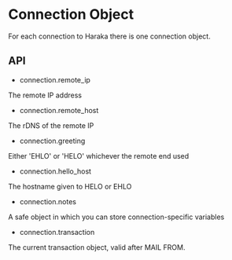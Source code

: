 Connection Object
=================

For each connection to Haraka there is one connection object.

API
---

* connection.remote_ip

The remote IP address

* connection.remote_host

The rDNS of the remote IP

* connection.greeting

Either 'EHLO' or 'HELO' whichever the remote end used

* connection.hello_host

The hostname given to HELO or EHLO

* connection.notes

A safe object in which you can store connection-specific variables

* connection.transaction

The current transaction object, valid after MAIL FROM.

